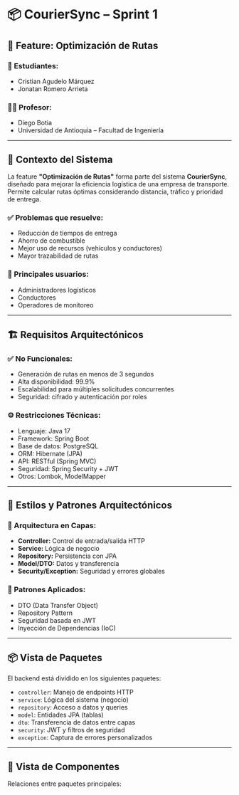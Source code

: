 # 📦 CourierSync – Sprint 1  

## 🚀 Feature: Optimización de Rutas

### 👥 Estudiantes:
- Cristian Agudelo Márquez  
- Jonatan Romero Arrieta  

### 👨‍🏫 Profesor:
- Diego Botia  
- Universidad de Antioquia – Facultad de Ingeniería

---

## 📌 Contexto del Sistema

La feature **"Optimización de Rutas"** forma parte del sistema **CourierSync**, diseñado para mejorar la eficiencia logística de una empresa de transporte. Permite calcular rutas óptimas considerando distancia, tráfico y prioridad de entrega.

### ✅ Problemas que resuelve:
- Reducción de tiempos de entrega  
- Ahorro de combustible  
- Mejor uso de recursos (vehículos y conductores)  
- Mayor trazabilidad de rutas  

### 👤 Principales usuarios:
- Administradores logísticos  
- Conductores  
- Operadores de monitoreo  

---

## 🏗️ Requisitos Arquitectónicos

### ✅ No Funcionales:
- Generación de rutas en menos de 3 segundos  
- Alta disponibilidad: 99.9%  
- Escalabilidad para múltiples solicitudes concurrentes  
- Seguridad: cifrado y autenticación por roles

### ⚙️ Restricciones Técnicas:
- Lenguaje: Java 17  
- Framework: Spring Boot  
- Base de datos: PostgreSQL  
- ORM: Hibernate (JPA)  
- API: RESTful (Spring MVC)  
- Seguridad: Spring Security + JWT  
- Otros: Lombok, ModelMapper  

---

## 🧱 Estilos y Patrones Arquitectónicos

### 🧩 Arquitectura en Capas:
- **Controller:** Control de entrada/salida HTTP  
- **Service:** Lógica de negocio  
- **Repository:** Persistencia con JPA  
- **Model/DTO:** Datos y transferencia  
- **Security/Exception:** Seguridad y errores globales

### 🔁 Patrones Aplicados:
- DTO (Data Transfer Object)  
- Repository Pattern  
- Seguridad basada en JWT  
- Inyección de Dependencias (IoC)  

---

## 📦 Vista de Paquetes

El backend está dividido en los siguientes paquetes:

- `controller`: Manejo de endpoints HTTP  
- `service`: Lógica del sistema (negocio)  
- `repository`: Acceso a datos y queries  
- `model`: Entidades JPA (tablas)  
- `dto`: Transferencia de datos entre capas  
- `security`: JWT y filtros de seguridad  
- `exception`: Captura de errores personalizados  

---

## 🧩 Vista de Componentes

Relaciones entre paquetes principales:

